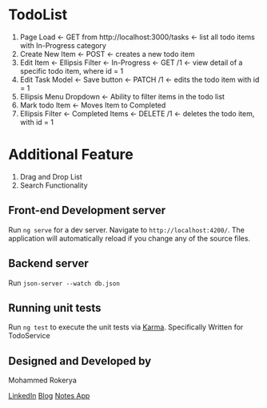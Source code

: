 # TodoList

1. Page Load ← GET from http://localhost:3000/tasks ← list all todo items with In-Progress category
2. Create New Item ← POST ← creates a new todo item
3. Edit Item ← Ellipsis Filter ← In-Progress ← GET /1 ← view detail of a specific todo item, where id = 1
4. Edit Task Model ← Save button ← PATCH /1 ← edits the todo item with id = 1
5. Ellipsis Menu Dropdown ← Ability to filter items in the todo list
6. Mark todo Item ← Moves Item to Completed
7. Ellipsis Filter ← Completed Items ← DELETE /1 ← deletes the todo item, with id = 1

# Additional Feature

1. Drag and Drop List
2. Search Functionality

## Front-end Development server

Run `ng serve` for a dev server. Navigate to `http://localhost:4200/`. The application will automatically reload if you change any of the source files.

## Backend server

Run `json-server --watch db.json`

## Running unit tests

Run `ng test` to execute the unit tests via [Karma](https://karma-runner.github.io).
Specifically Written for TodoService

## Designed and Developed by

Mohammed Rokerya

[LinkedIn](https://www.linkedin.com/in/mohammedrokerya/)
[Blog](https://mrokerya.com/)
[Notes App](https://play.google.com/store/apps/details?id=com.mrapp.notes)
